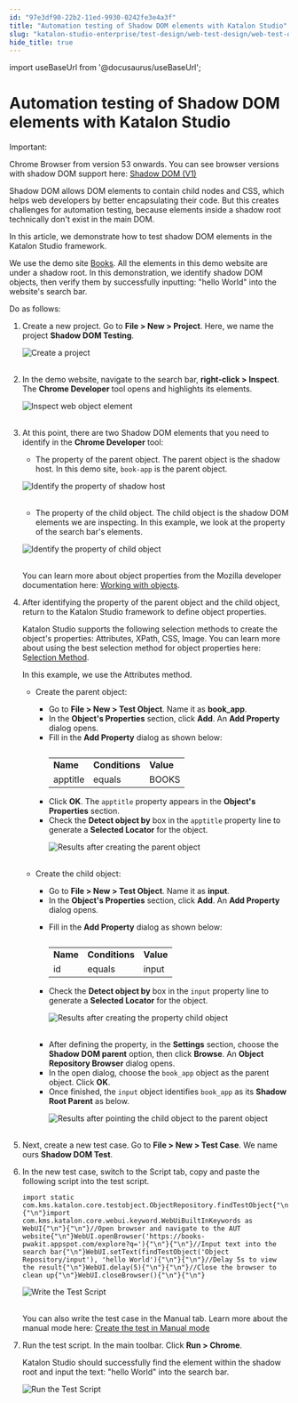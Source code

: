 ```yaml
---
id: "97e3df90-22b2-11ed-9930-0242fe3e4a3f"
title: "Automation testing of Shadow DOM elements with Katalon Studio"
slug: "katalon-studio-enterprise/test-design/web-test-design/web-test-objects/automation-testing-of-shadow-dom-elements-with-katalon-studio"
hide_title: true
---
```

import useBaseUrl from '@docusaurus/useBaseUrl';


# <a id="id" class="anchor_top_offset"/><a id="ariaid-title1" class="anchor_top_offset"/>Automation testing of Shadow DOM elements with Katalon Studio

<div xmlns="http://www.w3.org/1999/xhtml" className="note important note_important"><span className="note__title">Important:</span> 
  <p className="p">Chrome Browser from version 53 onwards. You can see browser versions with shadow DOM support here: <a className="xref j-external-link" href="https://caniuse.com/shadowdomv1" target="_blank">Shadow DOM (V1)</a>
  </p>
</div>
<p xmlns="http://www.w3.org/1999/xhtml" className="p">Shadow DOM allows DOM elements to contain child nodes and CSS, which helps web developers by better encapsulating their code. But this creates challenges for automation testing, because elements inside a shadow root technically don't exist in the main DOM.</p> 
<p xmlns="http://www.w3.org/1999/xhtml" className="p">In this article, we demonstrate how to test shadow DOM elements in the Katalon Studio framework.</p> 
<p xmlns="http://www.w3.org/1999/xhtml" className="p">We use the demo site <a className="xref j-external-link" href="https://books-pwakit.appspot.com/explore?q=" target="_blank">Books</a>. All the elements in this demo website are under a shadow root. In this demonstration, we identify shadow DOM objects, then verify them by successfully inputting: "hello World" into the website's search bar.</p> 
<p xmlns="http://www.w3.org/1999/xhtml" className="p">Do as follows:</p> 
<ol xmlns="http://www.w3.org/1999/xhtml" className="ol"><li className="li">     <p className="p">Create a new project. Go to <strong className="ph b">File &gt; New &gt; Project</strong>. Here, we name the project <strong className="ph b">Shadow DOM Testing</strong>.</p>     <p className="p"> <img className="image" src={useBaseUrl("https://github.com/katalon-studio/docs-images/raw/339de0f5ad5bce4f4dc1d8d7ef8f0ea6b5d0780a/katalon-studio/tutorials/shadow_dom_elements_testing/Katalon-DOM-testing.png")} width={500} alt="Create a project" /><br /><br />     </p>   </li><li className="li">     <p className="p">In the demo website, navigate to the search bar, <strong className="ph b">right-click &gt; Inspect</strong>. The <strong className="ph b">Chrome Developer</strong> tool opens and highlights its elements.</p>     <p className="p"> <img className="image" src={useBaseUrl("https://github.com/katalon-studio/docs-images/raw/master/katalon-studio/tutorials/shadow_dom_elements_testing/KS-DOM-Inspect-web-object%20element%20.png")} width={650} alt="Inspect web object element" /><br /><br />     </p>   </li><li className="li">     <p className="p">At this point, there are two Shadow DOM elements that you need to identify in the <strong className="ph b">Chrome Developer</strong> tool:</p>     <ul className="ul"><li className="li">The property of the parent object. The parent object is the shadow host. In this demo site, <code className="ph codeph">book-app</code> is the parent object.</li></ul>     <p className="p"> <img className="image" src={useBaseUrl("https://github.com/katalon-studio/docs-images/raw/59a8792abbe002830ddd808284c7a51a43fb5acb/katalon-studio/tutorials/shadow_dom_elements_testing/KS-DOM-Property-of-shadow-host.png")} width={650} alt="Identify the property of shadow host" /><br /><br />     </p>     <ul className="ul"><li className="li">The property of the child object. The child object is the shadow DOM elements we are inspecting. In this example, we look at the property of the search bar's elements.</li></ul>     <p className="p"> <img className="image" src={useBaseUrl("https://github.com/katalon-studio/docs-images/raw/master/katalon-studio/tutorials/shadow_dom_elements_testing/KS-DOM-Property-of-shadow-DOM-elements.png")} width={650} alt="Identify the property of child object" /><br /><br />     </p>     <p className="p">You can learn more about object properties from the Mozilla developer documentation here: <a className="xref j-external-link" href="https://developer.mozilla.org/en-US/docs/Web/JavaScript/Guide/Working_with_Objects" target="_blank">Working with objects</a>.</p>   </li><li className="li">     <p className="p">After identifying the property of the parent object and the child object, return to the Katalon Studio framework to define object properties.</p>     <p className="p">Katalon Studio supports the following selection methods to create the object's properties: Attributes, XPath, CSS, Image. You can learn more about using the best selection method for object properties here: S<a className="xref" href="/docs/katalon-studio-enterprise/test-design/web-test-design/web-test-objects/selection-methods-for-web-tests#id_1">election Method</a>.</p>     <p className="p">In this example, we use the Attributes method. </p>     <div className="p">       <ul className="ul"><li className="li">           <p className="p">Create the parent object:</p>           <ul className="ul"><li className="li">Go to <strong className="ph b">File &gt; New &gt; Test Object</strong>. Name it as <strong className="ph b">book_app</strong>.</li><li className="li">In the <strong className="ph b">Object's Properties</strong> section, click <strong className="ph b">Add</strong>. An <strong className="ph b">Add Property</strong> dialog opens.</li><li className="li">Fill in the <strong className="ph b">Add Property</strong> dialog as shown below: <table className="table"><caption /><tbody className="tbody"><tr className><td className="entry"> <strong className="ph b">Name</strong>                     </td><td className="entry"> <strong className="ph b">Conditions</strong>                     </td><td className="entry"> <strong className="ph b">Value</strong>                     </td></tr><tr className><td className="entry">apptitle</td><td className="entry">equals</td><td className="entry">BOOKS</td></tr></tbody></table>             </li><li className="li">Click <strong className="ph b">OK</strong>. The <code className="ph codeph">apptitle</code> property appears in the <strong className="ph b">Object's Properties</strong> section.</li><li className="li">Check the <strong className="ph b">Detect object by</strong> box in the <code className="ph codeph">apptitle</code> property line to generate a <strong className="ph b">Selected Locator</strong> for the object. <p className="p"> <img className="image" src={useBaseUrl("https://github.com/katalon-studio/docs-images/raw/master/katalon-studio/tutorials/shadow_dom_elements_testing/KS-DOM-Results-after-creating-the-parent-objects.png")} width={650} alt="Results after creating the parent object" /><br /><br />               </p></li></ul>         </li><li className="li">           <p className="p">Create the child object:</p>           <ul className="ul"><li className="li">Go to <strong className="ph b">File &gt; New &gt; Test Object</strong>. Name it as <strong className="ph b">input</strong>.</li><li className="li">In the <strong className="ph b">Object's Properties</strong> section, click <strong className="ph b">Add</strong>. An <strong className="ph b">Add Property</strong> dialog opens.</li><li className="li">               <p className="p">Fill in the <strong className="ph b">Add Property</strong> dialog as shown below:</p>               <table className="table"><caption /><tbody className="tbody"><tr className><td className="entry"> <strong className="ph b">Name</strong>                     </td><td className="entry"> <strong className="ph b">Conditions</strong>                     </td><td className="entry"> <strong className="ph b">Value</strong>                     </td></tr><tr className><td className="entry">id</td><td className="entry">equals</td><td className="entry">input</td></tr></tbody></table>             </li><li className="li">               <p className="p">Check the <strong className="ph b">Detect object by</strong> box in the <code className="ph codeph">input</code> property line to generate a <strong className="ph b">Selected Locator</strong> for the object.</p>               <p className="p"> <img className="image" src={useBaseUrl("https://github.com/katalon-studio/docs-images/raw/master/katalon-studio/tutorials/shadow_dom_elements_testing/KS-DOM-after-creating-the-property-of-child-object.png")} width={650} alt="Results after creating the property child object" /><br /><br />               </p>             </li></ul>           <ul className="ul"><li className="li">After defining the property, in the <strong className="ph b">Settings</strong> section, choose the <strong className="ph b">Shadow DOM parent</strong> option, then click <strong className="ph b">Browse</strong>. An <strong className="ph b">Object Repository Browser</strong> dialog opens.</li><li className="li">In the open dialog, choose the <code className="ph codeph">book_app</code> object as the parent object. Click <strong className="ph b">OK</strong>.</li><li className="li">Once finished, the <code className="ph codeph">input</code> object identifies <code className="ph codeph">book_app</code> as its <strong className="ph b">Shadow Root Parent</strong> as below.               <p className="p"> <img className="image" src={useBaseUrl("https://github.com/katalon-studio/docs-images/raw/master/katalon-studio/tutorials/shadow_dom_elements_testing/KS-DOM-after-defining-parent-object-for-the-child-object.png")} width={650} alt="Results after pointing the child object to the parent object" /><br /><br />                </p></li></ul>         </li></ul>     </div>   </li><li className="li">     <p className="p">Next, create a new test case. Go to <strong className="ph b">File &gt; New &gt; Test Case</strong>. We name ours <strong className="ph b">Shadow DOM Test</strong>.</p>   </li><li className="li">     <p className="p">In the new test case, switch to the Script tab, copy and paste the following script into the test script.</p>     <pre className="pre codeblock"><code>import static com.kms.katalon.core.testobject.ObjectRepository.findTestObject{"\n"}{"\n"}import com.kms.katalon.core.webui.keyword.WebUiBuiltInKeywords as WebUI{"\n"}{"\n"}//Open browser and navigate to the AUT website{"\n"}WebUI.openBrowser('https://books-pwakit.appspot.com/explore?q='){"\n"}{"\n"}//Input text into the search bar{"\n"}WebUI.setText(findTestObject('Object Repository/input'), 'hello World'){"\n"}{"\n"}//Delay 5s to view the result{"\n"}WebUI.delay(5){"\n"}{"\n"}//Close the browser to clean up{"\n"}WebUI.closeBrowser(){"\n"}{"\n"}</code></pre>     <p className="p"> <img className="image" src={useBaseUrl("https://github.com/katalon-studio/docs-images/raw/master/katalon-studio/tutorials/shadow_dom_elements_testing/KS-DOM-final-test-script.png")} width={500} alt="Write the Test Script" /><br /><br />     </p>     <p className="p">You can also write the test case in the Manual tab. Learn more about the manual mode here: <a className="xref" href="/docs/katalon-studio-enterprise/create-tests-and-projects/manage-projects/create-test-case/generate-test-steps-in-manual-view">Create the test in Manual mode</a>     </p>   </li><li className="li">     <p className="p">Run the test script. In the main toolbar. Click <strong className="ph b">Run &gt; Chrome</strong>.</p>     <p className="p">Katalon Studio should successfully find the element within the shadow root and input the text: "hello World" into the search bar.</p>     <p className="p"> <img className="image" src={useBaseUrl("https://github.com/katalon-studio/docs-images/raw/master/katalon-studio/tutorials/shadow_dom_elements_testing/KS-DOM-final-results-after-running-the-test.png")} width={650} alt="Run the Test Script" /><br /><br />     </p>   </li></ol> 
